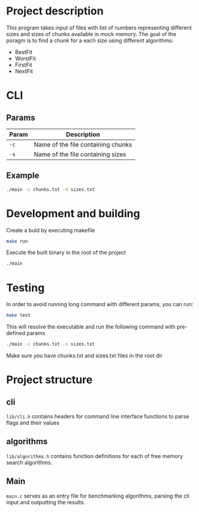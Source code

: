 # Project description

This program takes input of files with list of numbers representing different sizes and sizes of chunks available in mock memory.
The goal of the poragm is to find a chunk for a each size using different algorithms:

- BestFit
- WorstFit
- FirstFit
- NextFit

# CLI

## Params

| Param | Description                        |
| ----- | ---------------------------------- |
| `-c`  | Name of the file containing chunks |
| `-s`  | Name of the file containing sizes  |

## Example

```bash
./main -c chunks.txt -d sizes.txt
```

# Development and building

Create a buld by executing makefile

```bash
make run
```

Execute the built binary in the root of the project

```bash
./main
```

# Testing

In order to avoid running long command with different params, you can run:

```bash
make test
```

This will resolve the executable and run the following command with pre-defined params

```bash
./main -c chunks.txt -s sizes.txt
```

Make sure you have chunks.txt and sizes.txt files in the root dir

# Project structure

## cli

`lib/cli.h` contains headers for command line interface functions to parse flags and their values

## algorithms

`lib/algorithms.h` contains function definitions for each of free memory search algorithms.

## Main

`main.c` serves as an entry file for benchmarking algorithms, parsing the cli input and outputting the results.
